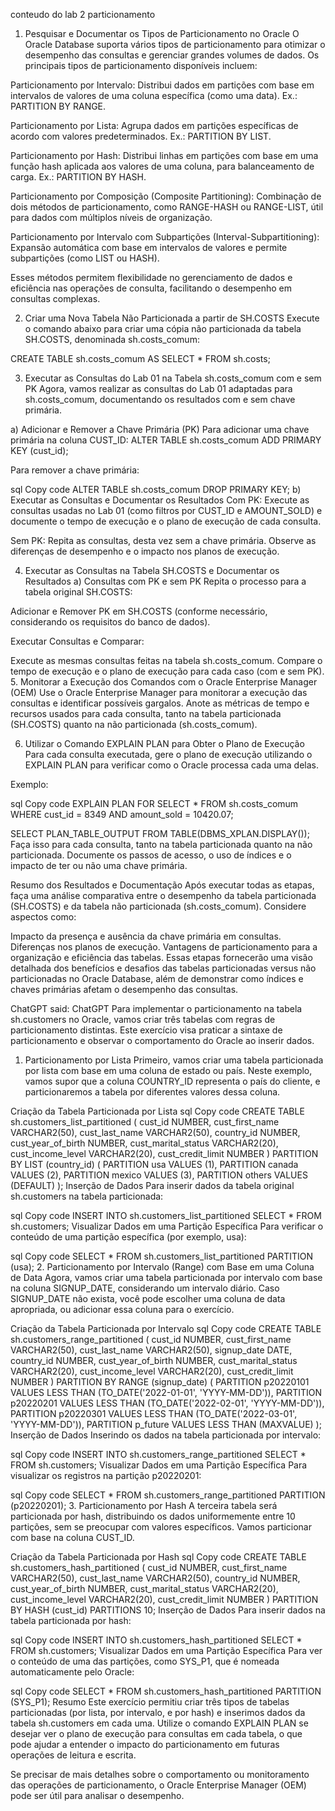 conteudo do lab 2 particionamento

1. Pesquisar e Documentar os Tipos de Particionamento no Oracle
O Oracle Database suporta vários tipos de particionamento para otimizar o desempenho das consultas e gerenciar grandes volumes de dados. Os principais tipos de particionamento disponíveis incluem:

Particionamento por Intervalo: Distribui dados em partições com base em intervalos de valores de uma coluna específica (como uma data). Ex.: PARTITION BY RANGE.

Particionamento por Lista: Agrupa dados em partições específicas de acordo com valores predeterminados. Ex.: PARTITION BY LIST.

Particionamento por Hash: Distribui linhas em partições com base em uma função hash aplicada aos valores de uma coluna, para balanceamento de carga. Ex.: PARTITION BY HASH.

Particionamento por Composição (Composite Partitioning): Combinação de dois métodos de particionamento, como RANGE-HASH ou RANGE-LIST, útil para dados com múltiplos níveis de organização.

Particionamento por Intervalo com Subpartições (Interval-Subpartitioning): Expansão automática com base em intervalos de valores e permite subpartições (como LIST ou HASH).

Esses métodos permitem flexibilidade no gerenciamento de dados e eficiência nas operações de consulta, facilitando o desempenho em consultas complexas.

2. Criar uma Nova Tabela Não Particionada a partir de SH.COSTS
Execute o comando abaixo para criar uma cópia não particionada da tabela SH.COSTS, denominada sh.costs_comum:

CREATE TABLE sh.costs_comum AS
SELECT * FROM sh.costs;

3. Executar as Consultas do Lab 01 na Tabela sh.costs_comum com e sem PK
Agora, vamos realizar as consultas do Lab 01 adaptadas para sh.costs_comum, documentando os resultados com e sem chave primária.

a) Adicionar e Remover a Chave Primária (PK)
Para adicionar uma chave primária na coluna CUST_ID:
ALTER TABLE sh.costs_comum ADD PRIMARY KEY (cust_id);

Para remover a chave primária:

sql
Copy code
ALTER TABLE sh.costs_comum DROP PRIMARY KEY;
b) Executar as Consultas e Documentar os Resultados
Com PK: Execute as consultas usadas no Lab 01 (como filtros por CUST_ID e AMOUNT_SOLD) e documente o tempo de execução e o plano de execução de cada consulta.

Sem PK: Repita as consultas, desta vez sem a chave primária. Observe as diferenças de desempenho e o impacto nos planos de execução.

4. Executar as Consultas na Tabela SH.COSTS e Documentar os Resultados
a) Consultas com PK e sem PK
Repita o processo para a tabela original SH.COSTS:

Adicionar e Remover PK em SH.COSTS (conforme necessário, considerando os requisitos do banco de dados).

Executar Consultas e Comparar:

Execute as mesmas consultas feitas na tabela sh.costs_comum.
Compare o tempo de execução e o plano de execução para cada caso (com e sem PK).
5. Monitorar a Execução dos Comandos com o Oracle Enterprise Manager (OEM)
Use o Oracle Enterprise Manager para monitorar a execução das consultas e identificar possíveis gargalos. Anote as métricas de tempo e recursos usados para cada consulta, tanto na tabela particionada (SH.COSTS) quanto na não particionada (sh.costs_comum).

6. Utilizar o Comando EXPLAIN PLAN para Obter o Plano de Execução
Para cada consulta executada, gere o plano de execução utilizando o EXPLAIN PLAN para verificar como o Oracle processa cada uma delas.

Exemplo:

sql
Copy code
EXPLAIN PLAN FOR
SELECT * FROM sh.costs_comum WHERE cust_id = 8349 AND amount_sold = 10420.07;

SELECT PLAN_TABLE_OUTPUT
FROM TABLE(DBMS_XPLAN.DISPLAY());
Faça isso para cada consulta, tanto na tabela particionada quanto na não particionada. Documente os passos de acesso, o uso de índices e o impacto de ter ou não uma chave primária.

Resumo dos Resultados e Documentação
Após executar todas as etapas, faça uma análise comparativa entre o desempenho da tabela particionada (SH.COSTS) e da tabela não particionada (sh.costs_comum). Considere aspectos como:

Impacto da presença e ausência da chave primária em consultas.
Diferenças nos planos de execução.
Vantagens de particionamento para a organização e eficiência das tabelas.
Essas etapas fornecerão uma visão detalhada dos benefícios e desafios das tabelas particionadas versus não particionadas no Oracle Database, além de demonstrar como índices e chaves primárias afetam o desempenho das consultas.


ChatGPT said:
ChatGPT
Para implementar o particionamento na tabela sh.customers no Oracle, vamos criar três tabelas com regras de particionamento distintas. Este exercício visa praticar a sintaxe de particionamento e observar o comportamento do Oracle ao inserir dados.

1. Particionamento por Lista
Primeiro, vamos criar uma tabela particionada por lista com base em uma coluna de estado ou país. Neste exemplo, vamos supor que a coluna COUNTRY_ID representa o país do cliente, e particionaremos a tabela por diferentes valores dessa coluna.

Criação da Tabela Particionada por Lista
sql
Copy code
CREATE TABLE sh.customers_list_partitioned (
    cust_id       NUMBER,
    cust_first_name VARCHAR2(50),
    cust_last_name  VARCHAR2(50),
    country_id    NUMBER,
    cust_year_of_birth NUMBER,
    cust_marital_status VARCHAR2(20),
    cust_income_level VARCHAR2(20),
    cust_credit_limit NUMBER
)
PARTITION BY LIST (country_id) (
    PARTITION usa VALUES (1),
    PARTITION canada VALUES (2),
    PARTITION mexico VALUES (3),
    PARTITION others VALUES (DEFAULT)
);
Inserção de Dados
Para inserir dados da tabela original sh.customers na tabela particionada:

sql
Copy code
INSERT INTO sh.customers_list_partitioned
SELECT * FROM sh.customers;
Visualizar Dados em uma Partição Específica
Para verificar o conteúdo de uma partição específica (por exemplo, usa):

sql
Copy code
SELECT * FROM sh.customers_list_partitioned PARTITION (usa);
2. Particionamento por Intervalo (Range) com Base em uma Coluna de Data
Agora, vamos criar uma tabela particionada por intervalo com base na coluna SIGNUP_DATE, considerando um intervalo diário. Caso SIGNUP_DATE não exista, você pode escolher uma coluna de data apropriada, ou adicionar essa coluna para o exercício.

Criação da Tabela Particionada por Intervalo
sql
Copy code
CREATE TABLE sh.customers_range_partitioned (
    cust_id       NUMBER,
    cust_first_name VARCHAR2(50),
    cust_last_name  VARCHAR2(50),
    signup_date   DATE,
    country_id    NUMBER,
    cust_year_of_birth NUMBER,
    cust_marital_status VARCHAR2(20),
    cust_income_level VARCHAR2(20),
    cust_credit_limit NUMBER
)
PARTITION BY RANGE (signup_date) (
    PARTITION p20220101 VALUES LESS THAN (TO_DATE('2022-01-01', 'YYYY-MM-DD')),
    PARTITION p20220201 VALUES LESS THAN (TO_DATE('2022-02-01', 'YYYY-MM-DD')),
    PARTITION p20220301 VALUES LESS THAN (TO_DATE('2022-03-01', 'YYYY-MM-DD')),
    PARTITION p_future VALUES LESS THAN (MAXVALUE)
);
Inserção de Dados
Inserindo os dados na tabela particionada por intervalo:

sql
Copy code
INSERT INTO sh.customers_range_partitioned
SELECT * FROM sh.customers;
Visualizar Dados em uma Partição Específica
Para visualizar os registros na partição p20220201:

sql
Copy code
SELECT * FROM sh.customers_range_partitioned PARTITION (p20220201);
3. Particionamento por Hash
A terceira tabela será particionada por hash, distribuindo os dados uniformemente entre 10 partições, sem se preocupar com valores específicos. Vamos particionar com base na coluna CUST_ID.

Criação da Tabela Particionada por Hash
sql
Copy code
CREATE TABLE sh.customers_hash_partitioned (
    cust_id       NUMBER,
    cust_first_name VARCHAR2(50),
    cust_last_name  VARCHAR2(50),
    country_id    NUMBER,
    cust_year_of_birth NUMBER,
    cust_marital_status VARCHAR2(20),
    cust_income_level VARCHAR2(20),
    cust_credit_limit NUMBER
)
PARTITION BY HASH (cust_id)
PARTITIONS 10;
Inserção de Dados
Para inserir dados na tabela particionada por hash:

sql
Copy code
INSERT INTO sh.customers_hash_partitioned
SELECT * FROM sh.customers;
Visualizar Dados em uma Partição Específica
Para ver o conteúdo de uma das partições, como SYS_P1, que é nomeada automaticamente pelo Oracle:

sql
Copy code
SELECT * FROM sh.customers_hash_partitioned PARTITION (SYS_P1);
Resumo
Este exercício permitiu criar três tipos de tabelas particionadas (por lista, por intervalo, e por hash) e inserimos dados da tabela sh.customers em cada uma. Utilize o comando EXPLAIN PLAN se desejar ver o plano de execução para consultas em cada tabela, o que pode ajudar a entender o impacto do particionamento em futuras operações de leitura e escrita.

Se precisar de mais detalhes sobre o comportamento ou monitoramento das operações de particionamento, o Oracle Enterprise Manager (OEM) pode ser útil para analisar o desempenho.